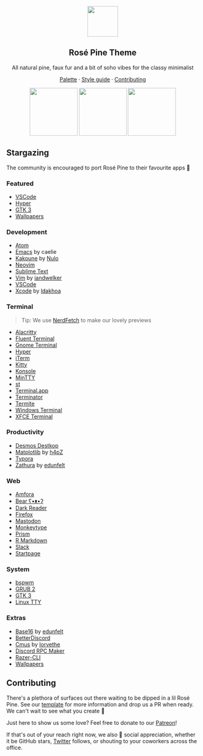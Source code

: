 <p align="center">
  <img src="assets/icon.png" width="80" />
  <h2 align="center">Rosé Pine Theme</h2>
</p>

<p align="center">All natural pine, faux fur and a bit of soho vibes for the classy minimalist</p>

<p align="center">
  <a href="https://rosepinetheme.com/palette.html">Palette</a>
  ·
  <a href="https://rosepinetheme.com/contributing.html#style-guide">Style guide</a>
  ·
  <a href="https://rosepinetheme.com/contributing.html">Contributing</a>
</p>

<p align="center">
  <img src="assets/palette.png" width="125" />
  <img src="assets/palette-moon.png" width="125" />
  <img src="assets/palette-dawn.png" width="125" />
</p>

## Stargazing

The community is encouraged to port Rosé Pine to their favourite apps 🌸

### Featured

- [VSCode](https://github.com/rose-pine/vscode)
- [Hyper](https://github.com/rose-pine/hyper)
- [GTK 3](https://github.com/rose-pine/gtk)
- [Wallpapers](https://github.com/rose-pine/wallpapers)

### Development

- [Atom](https://github.com/rose-pine/atom)
- [Emacs](https://github.com/thongpv87/rose-pine-emacs) by caelie
- [Kakoune](https://gitea.nulo.in/Nulo/rose-pine.kak) by [Nulo](https://nulo.in)
- [Neovim](https://github.com/rose-pine/neovim)
- [Sublime Text](https://github.com/rose-pine/sublime-text)
- [Vim](https://github.com/iandwelker/rose-pine-vim) by [iandwelker](https://github.com/iandwelker)
- [VSCode](https://github.com/rose-pine/vscode)
- [Xcode](https://github.com/ldakhoa/rose-pine-xcode) by [ldakhoa](https://github.com/ldakhoa)

### Terminal

> Tip: We use [NerdFetch](https://github.com/thatonecalculator/nerdfetch) to make our lovely previews

- [Alacritty](https://github.com/rose-pine/alacritty)
- [Fluent Terminal](https://github.com/rose-pine/fluent-terminal)
- [Gnome Terminal](https://github.com/rose-pine/gnome-terminal)
- [Hyper](https://github.com/rose-pine/hyper)
- [iTerm](https://github.com/rose-pine/iterm)
- [Kitty](https://github.com/rose-pine/kitty)
- [Konsole](https://github.com/rose-pine/konsole)
- [MinTTY](https://github.com/rose-pine/mintty)
- [st](https://github.com/rose-pine/st)
- [Terminal.app](https://github.com/rose-pine/terminal.app)
- [Terminator](https://github.com/rose-pine/terminator)
- [Termite](https://github.com/rose-pine/termite)
- [Windows Terminal](https://github.com/rose-pine/windows-terminal)
- [XFCE Terminal](https://github.com/rose-pine/xfce-terminal)

### Productivity

- [Desmos Destkop](https://github.com/rose-pine/desmos-desktop)
- [Matplotlib](https://github.com/h4pZ/rose-pine-matplotlib) by [h4pZ](https://github.com/h4pz)
- [Typora](https://github.com/rose-pine/typora)
- [Zathura](https://github.com/edunfelt/zathura) by [edunfelt](https://github.com/edunfelt)

### Web

- [Amfora](https://github.com/rose-pine/amfora)
- [Bear ʕ•ᴥ•ʔ](https://github.com/rose-pine/bear-blog)
- [Dark Reader](https://github.com/rose-pine/dark-reader)
- [Firefox](https://github.com/rose-pine/firefox)
- [Mastodon](https://github.com/rose-pine/mastodon)
- [Monkeytype](https://github.com/rose-pine/monkeytype)
- [Prism](https://github.com/rose-pine/prism)
- [R Markdown](https://github.com/rose-pine/r-markdown)
- [Slack](https://github.com/rose-pine/slack)
- [Startpage](https://github.com/rose-pine/startpage)

### System

- [bspwm](https://github.com/rose-pine/bspwm)
- [GRUB 2](https://github.com/rose-pine/grub)
- [GTK 3](https://github.com/rose-pine/gtk)
- [Linux TTY](https://github.com/rose-pine/linux-tty)

### Extras

- [Base16](https://github.com/edunfelt/base16-rose-pine-scheme) by [edunfelt](https://github.com/edunfelt)
- [BetterDiscord](https://github.com/rose-pine/betterdiscord)
- [Cmus](https://github.com/Iorvethe/cmus) by [Iorvethe](https://github.com/Iorvethe)
- [Discord RPC Maker](https://github.com/rose-pine/discordrpcmaker)
- [Razer-CLI](https://github.com/rose-pine/razer-cli)
- [Wallpapers](https://github.com/rose-pine/wallpapers)

## Contributing

There's a plethora of surfaces out there waiting to be dipped in a lil Rosé Pine. See our [template](https://github.com/rose-pine/rose-pine-template) for more information and drop us a PR when ready. We can't wait to see what you create 🥰

Just here to show us some love? Feel free to donate to our [Patreon](https://patreon.com/rosepine)!

If that's out of your reach right now, we also 💛 social appreciation, whether it be GitHub stars, [Twitter](https://twitter.com/rosepinetheme) follows, or shouting to your coworkers across the office.
